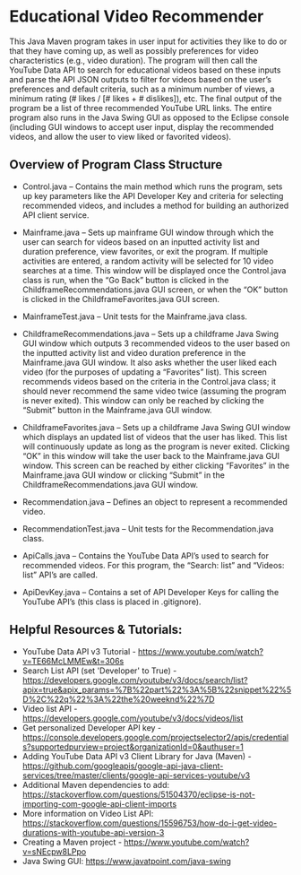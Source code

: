 # Educational Video Recommender

This Java Maven program takes in user input for activities they like to do or that they have coming up, as well as possibly preferences for video characteristics (e.g., video duration). The program will then call the YouTube Data API to search for educational videos based on these inputs and parse the API JSON outputs to filter for videos based on the user’s preferences and default criteria, such as a minimum number of views, a minimum rating (# likes / [# likes + # dislikes]), etc. The final output of the program be a list of three recommended YouTube URL links. The entire program also runs in the Java Swing GUI as opposed to the Eclipse console (including GUI windows to accept user input, display the recommended videos, and allow the user to view liked or favorited videos).

## Overview of Program Class Structure

* Control.java – Contains the main method which runs the program, sets up key parameters like the API Developer Key and criteria for selecting recommended videos, and includes a method for building an authorized API client service.

* Mainframe.java – Sets up mainframe GUI window through which the user can search for videos based on an inputted activity list and duration preference, view favorites, or exit the program. If multiple activities are entered, a random activity will be selected for 10 video searches at a time. This window will be displayed once the Control.java class is run, when the “Go Back” button is clicked in the ChildframeRecommendations.java GUI screen, or when the “OK” button is clicked in the ChildframeFavorites.java GUI screen.

* MainframeTest.java – Unit tests for the Mainframe.java class.

* ChildframeRecommendations.java – Sets up a childframe Java Swing GUI window which outputs 3 recommended videos to the user based on the inputted activity list and video duration preference in the Mainframe.java GUI window. It also asks whether the user liked each video (for the purposes of updating a “Favorites” list). This screen recommends videos based on the criteria in the Control.java class; it should never recommend the same video twice (assuming the program is never exited). This window can only be reached by clicking the “Submit” button in the Mainframe.java GUI window.

* ChildframeFavorites.java – Sets up a childframe Java Swing GUI window which displays an updated list of videos that the user has liked. This list will continuously update as long as the program is never exited. Clicking “OK” in this window will take the user back to the Mainframe.java GUI window. This screen can be reached by either clicking “Favorites” in the Mainframe.java GUI window or clicking “Submit” in the ChildframeRecommendations.java GUI window.

* Recommendation.java – Defines an object to represent a recommended video.

* RecommendationTest.java – Unit tests for the Recommendation.java class.

* ApiCalls.java – Contains the YouTube Data API’s used to search for recommended videos. For this program, the “Search: list” and “Videos: list” API’s are called.

* ApiDevKey.java – Contains a set of API Developer Keys for calling the YouTube API’s (this class is placed in .gitignore).

## Helpful Resources & Tutorials: 
* YouTube Data API v3 Tutorial - https://www.youtube.com/watch?v=TE66McLMMEw&t=306s
* Search List API (set 'Developer' to True) - https://developers.google.com/youtube/v3/docs/search/list?apix=true&apix_params=%7B%22part%22%3A%5B%22snippet%22%5D%2C%22q%22%3A%22the%20weeknd%22%7D
* Video list API - https://developers.google.com/youtube/v3/docs/videos/list
* Get personalized Developer API key - https://console.developers.google.com/projectselector2/apis/credentials?supportedpurview=project&organizationId=0&authuser=1
* Adding YouTube Data API v3 Client Library for Java (Maven) - https://github.com/googleapis/google-api-java-client-services/tree/master/clients/google-api-services-youtube/v3
* Additional Maven dependencies to add: https://stackoverflow.com/questions/51504370/eclipse-is-not-importing-com-google-api-client-imports
* More information on Video List API: https://stackoverflow.com/questions/15596753/how-do-i-get-video-durations-with-youtube-api-version-3
* Creating a Maven project - https://www.youtube.com/watch?v=sNEcpw8LPpo
* Java Swing GUI: https://www.javatpoint.com/java-swing

